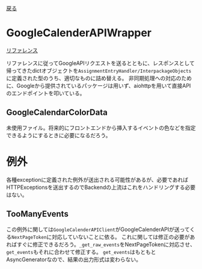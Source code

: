 [戻る](../README.md)

# GoogleCalenderAPIWrapper

[リファレンス](https://developers.google.com/calendar/api/v3/reference?hl=ja)

リファレンスに従ってGoogleAPIリクエストを送るとともに、レスポンスとして帰ってきたdictオブジェクトを`AssignmentEntryHandler/InterpackageObjects`に定義された型のうち、適切なものに詰め替える。
非同期処理への対応のために、Googleから提供されているパッケージは用いず、aiohttpを用いて直接APIのエンドポイントを叩いている。

## GoogleCalendarColorData

未使用ファイル。将来的にフロントエンドから挿入するイベントの色などを指定できるようにするときに必要になるだろう。

# 例外

各種exceptionに定義された例外が送出される可能性があるが、必要であればHTTPExceptionsを送出するのでBackendの上流はこれをハンドリングする必要はない。

## TooManyEvents

この例外に関しては`GoogleCalenderAPIClient`がGoogleCalenderAPIが送ってくる`NextPageToken`に対応していないことに依る。
これに関しては修正の必要があればすぐに修正できるだろう。`_get_raw_events`をNextPageTokenに対応させ、`get_events`もそれに合わせて修正する。
`get_events`はもともとAsyncGeneratorなので、結果の出力形式は変わらない。
